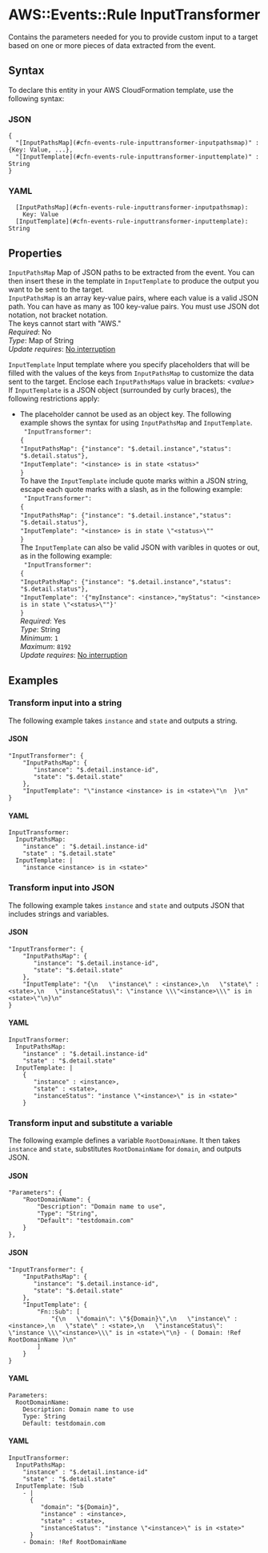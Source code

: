 # AWS::Events::Rule InputTransformer<a name="aws-properties-events-rule-inputtransformer"></a>

Contains the parameters needed for you to provide custom input to a target based on one or more pieces of data extracted from the event\.

## Syntax<a name="aws-properties-events-rule-inputtransformer-syntax"></a>

To declare this entity in your AWS CloudFormation template, use the following syntax:

### JSON<a name="aws-properties-events-rule-inputtransformer-syntax.json"></a>

```
{
  "[InputPathsMap](#cfn-events-rule-inputtransformer-inputpathsmap)" : {Key: Value, ...},
  "[InputTemplate](#cfn-events-rule-inputtransformer-inputtemplate)" : String
}
```

### YAML<a name="aws-properties-events-rule-inputtransformer-syntax.yaml"></a>

```
  [InputPathsMap](#cfn-events-rule-inputtransformer-inputpathsmap): 
    Key: Value
  [InputTemplate](#cfn-events-rule-inputtransformer-inputtemplate): String
```

## Properties<a name="aws-properties-events-rule-inputtransformer-properties"></a>

`InputPathsMap`  <a name="cfn-events-rule-inputtransformer-inputpathsmap"></a>
Map of JSON paths to be extracted from the event\. You can then insert these in the template in `InputTemplate` to produce the output you want to be sent to the target\.  
 `InputPathsMap` is an array key\-value pairs, where each value is a valid JSON path\. You can have as many as 100 key\-value pairs\. You must use JSON dot notation, not bracket notation\.  
The keys cannot start with "AWS\."   
*Required*: No  
*Type*: Map of String  
*Update requires*: [No interruption](https://docs.aws.amazon.com/AWSCloudFormation/latest/UserGuide/using-cfn-updating-stacks-update-behaviors.html#update-no-interrupt)

`InputTemplate`  <a name="cfn-events-rule-inputtransformer-inputtemplate"></a>
Input template where you specify placeholders that will be filled with the values of the keys from `InputPathsMap` to customize the data sent to the target\. Enclose each `InputPathsMaps` value in brackets: <*value*>   
If `InputTemplate` is a JSON object \(surrounded by curly braces\), the following restrictions apply:  
+ The placeholder cannot be used as an object key\.
The following example shows the syntax for using `InputPathsMap` and `InputTemplate`\.  
 ` "InputTransformer":`   
 `{`   
 `"InputPathsMap": {"instance": "$.detail.instance","status": "$.detail.status"},`   
 `"InputTemplate": "<instance> is in state <status>"`   
 `}`   
To have the `InputTemplate` include quote marks within a JSON string, escape each quote marks with a slash, as in the following example:  
 ` "InputTransformer":`   
 `{`   
 `"InputPathsMap": {"instance": "$.detail.instance","status": "$.detail.status"},`   
 `"InputTemplate": "<instance> is in state \"<status>\""`   
 `}`   
The `InputTemplate` can also be valid JSON with varibles in quotes or out, as in the following example:  
 ` "InputTransformer":`   
 `{`   
 `"InputPathsMap": {"instance": "$.detail.instance","status": "$.detail.status"},`   
 `"InputTemplate": '{"myInstance": <instance>,"myStatus": "<instance> is in state \"<status>\""}'`   
 `}`   
*Required*: Yes  
*Type*: String  
*Minimum*: `1`  
*Maximum*: `8192`  
*Update requires*: [No interruption](https://docs.aws.amazon.com/AWSCloudFormation/latest/UserGuide/using-cfn-updating-stacks-update-behaviors.html#update-no-interrupt)

## Examples<a name="aws-properties-events-rule-inputtransformer--examples"></a>



### Transform input into a string<a name="aws-properties-events-rule-inputtransformer--examples--Transform_input_into_a_string"></a>

The following example takes `instance` and `state` and outputs a string\. 

#### JSON<a name="aws-properties-events-rule-inputtransformer--examples--Transform_input_into_a_string--json"></a>

```
"InputTransformer": {
    "InputPathsMap": {
       "instance": "$.detail.instance-id",
       "state": "$.detail.state"
    },
    "InputTemplate": "\"instance <instance> is in <state>\"\n  }\n"
}
```

#### YAML<a name="aws-properties-events-rule-inputtransformer--examples--Transform_input_into_a_string--yaml"></a>

```
InputTransformer:
  InputPathsMap:
    "instance" : "$.detail.instance-id"
    "state" : "$.detail.state"
  InputTemplate: |
    "instance <instance> is in <state>"
```

### Transform input into JSON<a name="aws-properties-events-rule-inputtransformer--examples--Transform_input_into_JSON"></a>

The following example takes `instance` and `state` and outputs JSON that includes strings and variables\.

#### JSON<a name="aws-properties-events-rule-inputtransformer--examples--Transform_input_into_JSON--json"></a>

```
"InputTransformer": {
    "InputPathsMap": {
       "instance": "$.detail.instance-id",
       "state": "$.detail.state"
    },
    "InputTemplate": "{\n   \"instance\" : <instance>,\n   \"state\" : <state>,\n   \"instanceStatus\": \"instance \\\"<instance>\\\" is in <state>\"\n}\n"
}
```

#### YAML<a name="aws-properties-events-rule-inputtransformer--examples--Transform_input_into_JSON--yaml"></a>

```
InputTransformer:
  InputPathsMap:
    "instance" : "$.detail.instance-id"
    "state" : "$.detail.state"
  InputTemplate: |
    {
       "instance" : <instance>,
       "state" : <state>,
       "instanceStatus": "instance \"<instance>\" is in <state>"
    }
```

### Transform input and substitute a variable<a name="aws-properties-events-rule-inputtransformer--examples--Transform_input_and_substitute_a_variable"></a>

The following example defines a variable `RootDomainName`\. It then takes `instance` and `state`, substitutes `RootDomainName` for `domain`, and outputs JSON\.

#### JSON<a name="aws-properties-events-rule-inputtransformer--examples--Transform_input_and_substitute_a_variable--json"></a>

```
"Parameters": {
    "RootDomainName": {
        "Description": "Domain name to use",
        "Type": "String",
        "Default": "testdomain.com"
    }
},
```

#### JSON<a name="aws-properties-events-rule-inputtransformer--examples--Transform_input_and_substitute_a_variable--json"></a>

```
"InputTransformer": {
    "InputPathsMap": {
       "instance": "$.detail.instance-id",
       "state": "$.detail.state"
    },
    "InputTemplate": {
        "Fn::Sub": [
            "{\n   \"domain\": \"${Domain}\",\n   \"instance\" : <instance>,\n   \"state\" : <state>,\n   \"instanceStatus\": \"instance \\\"<instance>\\\" is in <state>\"\n} - ( Domain: !Ref RootDomainName )\n"
        ]
    }
}
```

#### YAML<a name="aws-properties-events-rule-inputtransformer--examples--Transform_input_and_substitute_a_variable--yaml"></a>

```
Parameters:
  RootDomainName:
    Description: Domain name to use
    Type: String
    Default: testdomain.com
```

#### YAML<a name="aws-properties-events-rule-inputtransformer--examples--Transform_input_and_substitute_a_variable--yaml"></a>

```
InputTransformer:
  InputPathsMap:
    "instance" : "$.detail.instance-id"
    "state" : "$.detail.state"
  InputTemplate: !Sub 
    - |
      {
         "domain": "${Domain}",
         "instance" : <instance>,
         "state" : <state>,
         "instanceStatus": "instance \"<instance>\" is in <state>"
      }
    - Domain: !Ref RootDomainName
```
